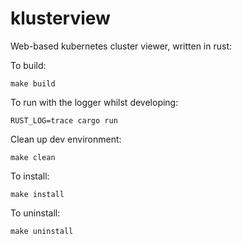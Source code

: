 # klusterview

Web-based kubernetes cluster viewer, written in rust:

To build:

```
make build
```

To run with the logger whilst developing:

```
RUST_LOG=trace cargo run
```

Clean up dev environment:

```
make clean
```

To install:

```
make install
```

To uninstall:

```
make uninstall
```
